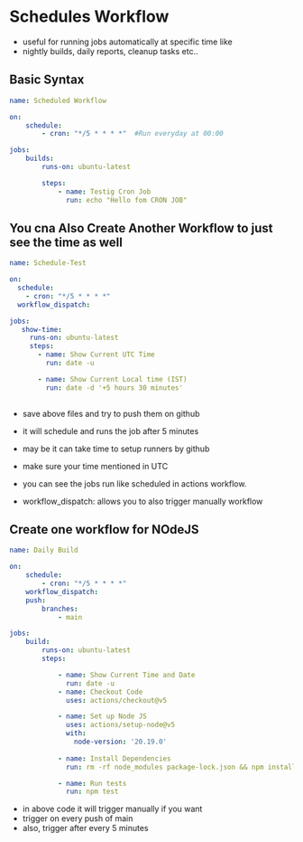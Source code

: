 # Schedules Workflow 

- useful for running jobs automatically at specific time like
- nightly builds, daily reports, cleanup tasks etc..

## Basic Syntax
```yml
name: Scheduled Workflow

on: 
    schedule:
        - cron: "*/5 * * * *"  #Run everyday at 00:00

jobs: 
    builds:
        runs-on: ubuntu-latest

        steps:
            - name: Testig Cron Job
              run: echo "Hello fom CRON JOB"

```

## You cna Also Create Another Workflow to just see the time as well
```yml
name: Schedule-Test

on:
  schedule:
    - cron: "*/5 * * * *"
  workflow_dispatch:

jobs:
   show-time:
     runs-on: ubuntu-latest
     steps:
       - name: Show Current UTC Time
         run: date -u

       - name: Show Current Local time (IST)
         run: date -d '+5 hours 30 minutes'
    
```

- save above files and try to push them on github
- it will schedule and runs the job after 5 minutes
- may be it can take time to setup runners by github
- make sure your time mentioned in UTC 

- you can see the jobs run like scheduled in actions workflow.
- workflow_dispatch: allows you to also trigger manually workflow

## Create one workflow for NOdeJS

```yml
name: Daily Build

on:
    schedule:
        - cron: "*/5 * * * *"
    workflow_dispatch: 
    push:
        branches:
            - main

jobs:
    build:
        runs-on: ubuntu-latest
        steps:

            - name: Show Current Time and Date
              run: date -u
            - name: Checkout Code
              uses: actions/checkout@v5

            - name: Set up Node JS
              uses: actions/setup-node@v5
              with:
                node-version: '20.19.0'
            
            - name: Install Dependencies
              run: rm -rf node_modules package-lock.json && npm install

            - name: Run tests
              run: npm test
```

- in above code it will trigger manually if you want
- trigger on every push of main
- also, trigger after every 5 minutes